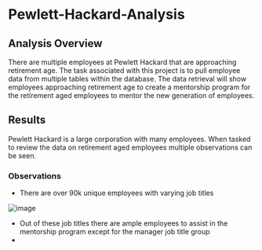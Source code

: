 # Pewlett-Hackard-Analysis

## Analysis Overview
There are multiple employees at Pewlett Hackard that are approaching retirement age. The task associated with this project is to pull employee data
from multiple tables within the database. The data retrieval will show employees approaching retirement age to create a mentorship program for the 
retirement aged employees to mentor the new generation of employees.

## Results
Pewlett Hackard is a large corporation with many employees. When tasked to review the data on retirement aged employees multiple observations can be seen.

### Observations

- There are over 90k unique employees with varying job titles

![image](https://user-images.githubusercontent.com/90691846/139424288-71bf3423-322b-46a1-9e6a-5ffd1e085420.png)

- Out of these job titles there are ample employees to assist in the mentorship program except for the manager job title group
- 
